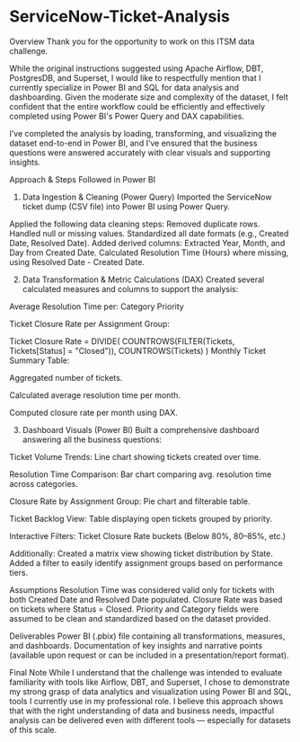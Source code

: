 # ServiceNow-Ticket-Analysis

Overview
Thank you for the opportunity to work on this ITSM data challenge.

While the original instructions suggested using Apache Airflow, DBT, PostgresDB, and Superset, I would like to respectfully mention that I currently specialize in Power BI and SQL for data analysis and dashboarding. Given the moderate size and complexity of the dataset, I felt confident that the entire workflow could be efficiently and effectively completed using Power BI's Power Query and DAX capabilities.

I’ve completed the analysis by loading, transforming, and visualizing the dataset end-to-end in Power BI, and I’ve ensured that the business questions were answered accurately with clear visuals and supporting insights.

Approach & Steps Followed in Power BI
1. Data Ingestion & Cleaning (Power Query)
Imported the ServiceNow ticket dump (CSV file) into Power BI using Power Query.

Applied the following data cleaning steps:
Removed duplicate rows.
Handled null or missing values.
Standardized all date formats (e.g., Created Date, Resolved Date).
Added derived columns:
Extracted Year, Month, and Day from Created Date.
Calculated Resolution Time (Hours) where missing, using Resolved Date - Created Date.

2. Data Transformation & Metric Calculations (DAX)
Created several calculated measures and columns to support the analysis:

Average Resolution Time per:
Category
Priority

Ticket Closure Rate per Assignment Group:


Ticket Closure Rate = 
DIVIDE(
  COUNTROWS(FILTER(Tickets, Tickets[Status] = "Closed")),
  COUNTROWS(Tickets)
)
Monthly Ticket Summary Table:

Aggregated number of tickets.

Calculated average resolution time per month.

Computed closure rate per month using DAX.

3. Dashboard Visuals (Power BI)
Built a comprehensive dashboard answering all the business questions:

Ticket Volume Trends: Line chart showing tickets created over time.

Resolution Time Comparison: Bar chart comparing avg. resolution time across categories.

Closure Rate by Assignment Group: Pie chart and filterable table.

Ticket Backlog View: Table displaying open tickets grouped by priority.

Interactive Filters:
Ticket Closure Rate buckets (Below 80%, 80–85%, etc.)

Additionally:
Created a matrix view showing ticket distribution by State. Added a filter to easily identify assignment groups based on performance tiers.

Assumptions
Resolution Time was considered valid only for tickets with both Created Date and Resolved Date populated.
Closure Rate was based on tickets where Status = Closed.
Priority and Category fields were assumed to be clean and standardized based on the dataset provided.

Deliverables
Power BI (.pbix) file containing all transformations, measures, and dashboards.
Documentation of key insights and narrative points (available upon request or can be included in a presentation/report format).

Final Note
While I understand that the challenge was intended to evaluate familiarity with tools like Airflow, DBT, and Superset, I chose to demonstrate my strong grasp of data analytics and visualization using Power BI and SQL, tools I currently use in my professional role. I believe this approach shows that with the right understanding of data and business needs, impactful analysis can be delivered even with different tools — especially for datasets of this scale.
